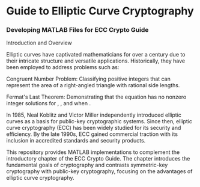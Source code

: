 # Guide to Elliptic Curve Cryptography
### Developing MATLAB Files for ECC Crypto Guide

Introduction and Overview

Elliptic curves have captivated mathematicians for over a century due to their intricate structure and versatile applications. Historically, they have been employed to address problems such as:

Congruent Number Problem: Classifying positive integers that can represent the area of a right-angled triangle with rational side lengths.

Fermat's Last Theorem: Demonstrating that the equation  has no nonzero integer solutions for , , and  when .

In 1985, Neal Koblitz and Victor Miller independently introduced elliptic curves as a basis for public-key cryptographic systems. Since then, elliptic curve cryptography (ECC) has been widely studied for its security and efficiency. By the late 1990s, ECC gained commercial traction with its inclusion in accredited standards and security products.

This repository provides MATLAB implementations to complement the introductory chapter of the ECC Crypto Guide. The chapter introduces the fundamental goals of cryptography and contrasts symmetric-key cryptography with public-key cryptography, focusing on the advantages of elliptic curve cryptography.